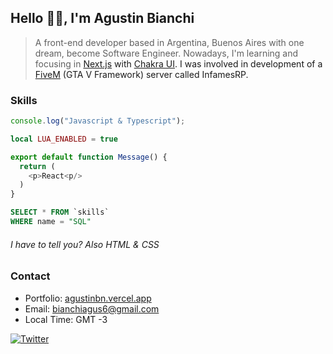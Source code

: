 ## Hello 👋🏼, I&apos;m Agustin Bianchi

> A front-end developer based in Argentina, Buenos Aires with one dream, become Software Engineer. Nowadays, I&apos;m learning and focusing in <a href="https://nextjs.org/" target="_blank" >Next.js<a/> with <a href="https://chakra-ui.com/" target="_blank">Chakra UI<a/>. I was involved in development of a <a href="https://fivem.net/" target="_blank">FiveM<a/> (GTA V Framework) server called InfamesRP.

### Skills

```js
console.log("Javascript & Typescript");
```

```lua
local LUA_ENABLED = true
```

```js
export default function Message() {
  return (
    <p>React<p/>
  )
}
```
  
```sql
SELECT * FROM `skills`
WHERE name = "SQL"
```

###### I have to tell you? Also HTML & CSS

### Contact

* Portfolio: <a href="agustinbn.vercel.app"> agustinbn.vercel.app</a>
* Email: bianchiagus6@gmail.com
* Local Time: GMT -3

[![Twitter](https://img.shields.io/twitter/follow/agustinbn_?logo=twitter&logoColor=white&color=crimson&label=Twitter&style=for-the-badge)](https://twitter.com/agustinbn_)
